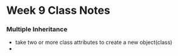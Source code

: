 # Week 9 Class Notes

### Multiple Inheritance
* take two or more class attributes to create a new object(class)
*
